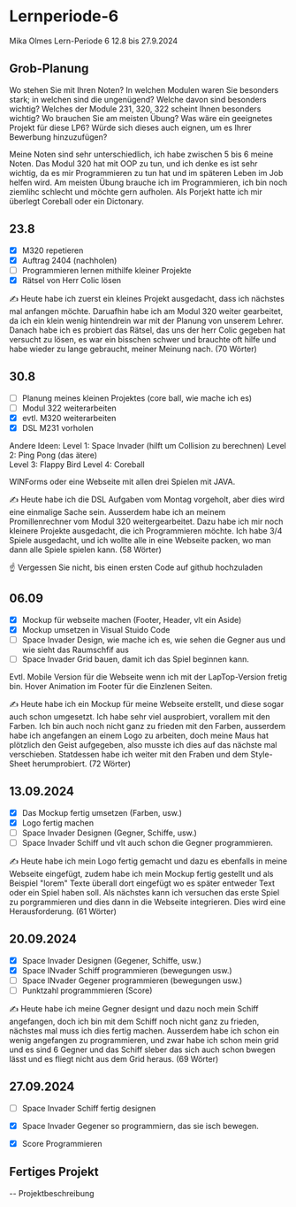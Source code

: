 # Lernperiode-6
Mika Olmes
Lern-Periode 6
12.8 bis 27.9.2024

## Grob-Planung
Wo stehen Sie mit Ihren Noten? In welchen Modulen waren Sie besonders stark; in welchen sind die ungenügend? Welche davon sind besonders wichtig?
Welches der Module 231, 320, 322 scheint Ihnen besonders wichtig? Wo brauchen Sie am meisten Übung?
Was wäre ein geeignetes Projekt für diese LP6? Würde sich dieses auch eignen, um es Ihrer Bewerbung hinzuzufügen?

Meine Noten sind sehr unterschiedlich, ich habe zwischen 5 bis 6 meine Noten.
Das Modul 320 hat mit OOP zu tun, und ich denke es ist sehr wichtig, da es mir Programmieren zu tun hat und im späteren Leben im Job helfen wird.
Am meisten Übung brauche ich im Programmieren, ich bin noch ziemlihc schlecht und möchte gern aufholen.
Als Porjekt hatte ich mir überlegt Coreball oder ein Dictonary.

## 23.8
- [X] M320 repetieren
- [X] Auftrag 2404 (nachholen)
- [ ] Programmieren lernen mithilfe kleiner Projekte
- [X] Rätsel von Herr Colic lösen

✍️ Heute habe ich zuerst ein kleines Projekt ausgedacht, dass ich nächstes mal anfangen möchte. Daruafhin habe ich am Modul 320 weiter gearbeitet, da ich ein klein wenig hintendrein war mit der Planung von unserem Lehrer. Danach habe ich es probiert das Rätsel, das uns der herr Colic gegeben hat versucht zu lösen, es war ein bisschen schwer und brauchte oft hilfe und habe wieder zu lange gebraucht, meiner Meinung nach. (70 Wörter)

## 30.8
- [ ] Planung meines kleinen Projektes (core ball, wie mache ich es)
- [ ] Modul 322 weiterarbeiten
- [X] evtl. M320 weiterarbeiten
- [X] DSL M231 vorholen

Andere Ideen: 
Level 1: Space Invader                (hilft um Collision zu berechnen)
Level 2: Ping Pong (das ätere)    
Level 3: Flappy Bird
Level 4: Coreball              

WINForms oder eine Webseite mit allen drei Spielen mit JAVA.

✍️ Heute habe ich die DSL Aufgaben vom Montag vorgeholt, aber dies wird eine einmalige Sache sein. Ausserdem habe ich an meinem Promillenrechner vom Modul 320 weitergearbeitet. Dazu habe ich mir noch kleinere Projekte ausgedacht, die ich Programmieren möchte. Ich habe 3/4 Spiele ausgedacht, und ich wollte alle in eine Webseite packen, wo man dann alle Spiele spielen kann. (58 Wörter)

☝️ Vergessen Sie nicht, bis einen ersten Code auf github hochzuladen

## 06.09
- [X] Mockup für webseite machen (Footer, Header, vlt ein Aside)
- [X] Mockup umsetzen in Visual Stuido Code
- [ ] Space Invader Design, wie mache ich es, wie sehen die Gegner aus und wie sieht das Raumschfif aus
- [ ] Space Invader Grid bauen, damit ich das Spiel beginnen kann.

Evtl. Mobile Version für die Webseite wenn ich mit der LapTop-Version fretig bin.
Hover Animation im Footer für die Einzlenen Seiten.

✍️ Heute habe ich ein Mockup für meine Webseite erstellt, und diese sogar auch schon umgesetzt. Ich habe sehr viel ausprobiert, vorallem mit den Farben. Ich bin auch noch nicht ganz zu frieden mit den Farben, ausserdem habe ich angefangen an einem Logo zu arbeiten, doch meine Maus hat plötzlich den Geist aufgegeben, also musste ich dies auf das nächste mal verschieben. Statdessen habe ich weiter mit den Fraben und dem Style-Sheet herumprobiert. (72 Wörter)


## 13.09.2024
- [X] Das Mockup fertig umsetzen (Farben, usw.)
- [X] Logo fertig machen
- [ ] Space Invader Designen (Gegner, Schiffe, usw.)
- [ ] Space Invader Schiff und vlt auch schon die Gegner programmieren.

✍️ Heute habe ich mein Logo fertig gemacht und dazu es ebenfalls in meine Webseite eingefügt, zudem habe ich mein Mockup fertig gestellt und als Beispiel "lorem" Texte überall dort eingefügt wo es später entweder Text oder ein Spiel haben soll. Als nächstes kann ich versuchen das erste Spiel zu porgrammieren und dies dann in die Webseite integrieren. Dies wird eine Herausforderung. (61 Wörter)


## 20.09.2024
- [X] Space Invader Designen (Gegener, Schiffe, usw.)
- [X] Space INvader Schiff programmieren (bewegungen usw.)
- [ ] Space INvader Gegener programmieren (bewegungen usw.)
- [ ] Punktzahl programmmieren (Score)

✍️ Heute habe ich meine Gegner designt und dazu noch mein Schiff angefangen, doch ich bin mit dem Schiff noch nicht ganz zu frieden, nächstes mal muss ich dies fertig machen. Ausserdem habe ich schon ein wenig angefangen zu programmieren, und zwar habe ich schon mein grid und es sind 6 Gegner und das Schiff sleber das sich auch schon bwegen lässt und es fliegt nicht aus dem Grid heraus. (69 Wörter)


## 27.09.2024
- [ ] Space Invader Schiff fertig designen
- [X] Space Invader Gegener so programmiern, das sie isch bewegen.
- [X] Score Programmieren


## Fertiges Projekt
-- Projektbeschreibung
